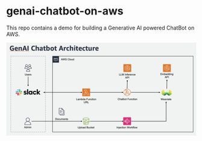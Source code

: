 # genai-chatbot-on-aws

This repo contains a demo for building a Generative AI powered ChatBot on AWS.

![Architecture Diagram](doc/architecture.png)